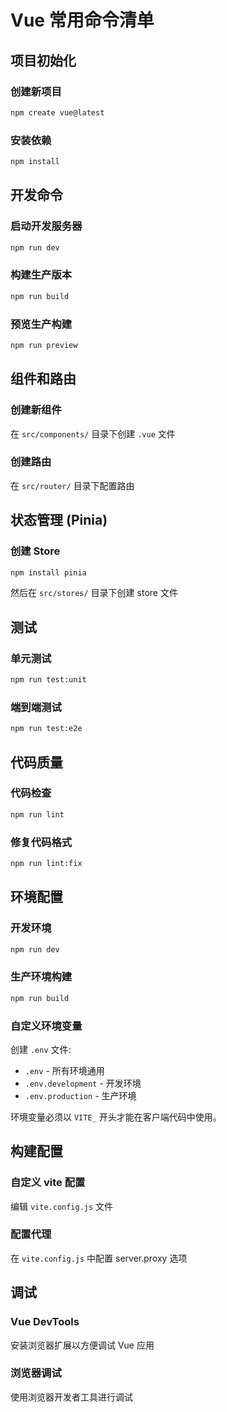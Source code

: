 # Vue 常用命令清单

## 项目初始化

### 创建新项目
```bash
npm create vue@latest
```

### 安装依赖
```bash
npm install
```

## 开发命令

### 启动开发服务器
```bash
npm run dev
```

### 构建生产版本
```bash
npm run build
```

### 预览生产构建
```bash
npm run preview
```

## 组件和路由

### 创建新组件
在 `src/components/` 目录下创建 `.vue` 文件

### 创建路由
在 `src/router/` 目录下配置路由

## 状态管理 (Pinia)

### 创建 Store
```bash
npm install pinia
```

然后在 `src/stores/` 目录下创建 store 文件

## 测试

### 单元测试
```bash
npm run test:unit
```

### 端到端测试
```bash
npm run test:e2e
```

## 代码质量

### 代码检查
```bash
npm run lint
```

### 修复代码格式
```bash
npm run lint:fix
```

## 环境配置

### 开发环境
```bash
npm run dev
```

### 生产环境构建
```bash
npm run build
```

### 自定义环境变量
创建 `.env` 文件:
- `.env` - 所有环境通用
- `.env.development` - 开发环境
- `.env.production` - 生产环境

环境变量必须以 `VITE_` 开头才能在客户端代码中使用。

## 构建配置

### 自定义 vite 配置
编辑 `vite.config.js` 文件

### 配置代理
在 `vite.config.js` 中配置 server.proxy 选项

## 调试

### Vue DevTools
安装浏览器扩展以方便调试 Vue 应用

### 浏览器调试
使用浏览器开发者工具进行调试